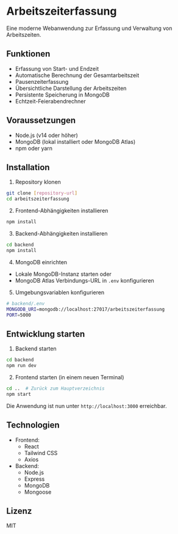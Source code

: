 # Arbeitszeiterfassung

Eine moderne Webanwendung zur Erfassung und Verwaltung von Arbeitszeiten.

## Funktionen

-   Erfassung von Start- und Endzeit
-   Automatische Berechnung der Gesamtarbeitszeit
-   Pausenzeiterfassung
-   Übersichtliche Darstellung der Arbeitszeiten
-   Persistente Speicherung in MongoDB
-   Echtzeit-Feierabendrechner

## Voraussetzungen

-   Node.js (v14 oder höher)
-   MongoDB (lokal installiert oder MongoDB Atlas)
-   npm oder yarn

## Installation

1. Repository klonen

```bash
git clone [repository-url]
cd arbeitszeiterfassung
```

2. Frontend-Abhängigkeiten installieren

```bash
npm install
```

3. Backend-Abhängigkeiten installieren

```bash
cd backend
npm install
```

4. MongoDB einrichten

-   Lokale MongoDB-Instanz starten oder
-   MongoDB Atlas Verbindungs-URL in `.env` konfigurieren

5. Umgebungsvariablen konfigurieren

```bash
# backend/.env
MONGODB_URI=mongodb://localhost:27017/arbeitszeiterfassung
PORT=5000
```

## Entwicklung starten

1. Backend starten

```bash
cd backend
npm run dev
```

2. Frontend starten (in einem neuen Terminal)

```bash
cd ..  # Zurück zum Hauptverzeichnis
npm start
```

Die Anwendung ist nun unter `http://localhost:3000` erreichbar.

## Technologien

-   Frontend:
    -   React
    -   Tailwind CSS
    -   Axios
-   Backend:
    -   Node.js
    -   Express
    -   MongoDB
    -   Mongoose

## Lizenz

MIT

